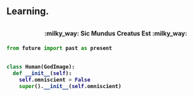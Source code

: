 <h2>Learning.<h2>
  
<h4 align="center">:milky_way: Sic Mundus Creatus Est :milky_way:<h4>
  
  
```python
from future import past as present


class Human(GodImage):
  def __init__(self):
    self.omniscient = False
    super().__init__(self.omniscient)
```
